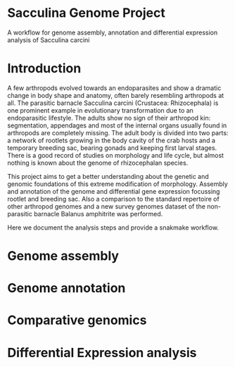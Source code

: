 # Sacculina Genome Project
A workflow for genome assembly, annotation and differential expression analysis of Sacculina carcini

# Introduction

A few arthropods evolved towards an endoparasites and show a dramatic change in body shape and anatomy, often barely resembling arthropods at all. The parasitic barnacle Sacculina carcini (Crustacea: Rhizocephala) is one prominent example in evolutionary transformation due to an endoparasitic lifestyle. The adults show no sign of their arthropod kin: segmentation, appendages and most of the internal organs usually found in arthropods are completely missing. The adult body is divided into two parts: a network of rootlets growing in the body cavity of the crab hosts and a temporary breeding sac, bearing gonads and keeping first larval stages. There is a good record of studies on morphology and life cycle, but almost nothing is known about the genome of rhizocephalan species. 

This project aims to get a better understanding about the genetic and genomic foundations of this extreme modification of morphology. Assembly and annotation of the genome and differential gene expression focussing rootlet and breeding sac. Also a comparison to the standard repertoire of other arthropod genomes and a new survey genomes dataset of the non-parasitic barnacle Balanus amphitrite was performed.

Here we document the analysis steps and provide a snakmake workflow.

# Genome assembly

# Genome annotation 

# Comparative genomics

# Differential Expression analysis



